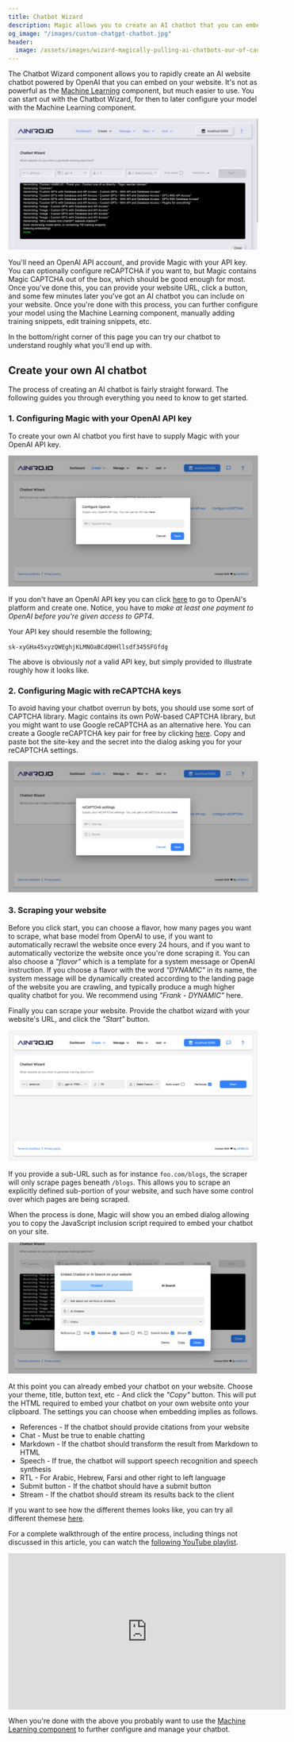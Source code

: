 ```yaml
---
title: Chatbot Wizard
description: Magic allows you to create an AI chatbot that you can embed on your website. Point Magic to your website, automatically scrape your site, and you're done.
og_image: "/images/custom-chatgpt-chatbot.jpg"
header:
  image: /assets/images/wizard-magically-pulling-ai-chatbots-our-of-cauldron.webp
---
```


The Chatbot Wizard component allows you to rapidly create an AI website chatbot powered by OpenAI that you can embed on your website. It's not as powerful as the [Machine Learning](/dashboard/machine-learning/) component, but much easier to use. You can start out with the Chatbot Wizard, for then to later configure your model with the Machine Learning component.

![Screenshot of scraping your website for custom AI chatbot RAG data](/images/custom-chatgpt-chatbot.jpg)

You'll need an OpenAI API account, and provide Magic with your API key. You can optionally configure reCAPTCHA if you want to, but Magic contains Magic CAPTCHA out of the box, which should be good enough for most. Once you've done this, you can provide your website URL, click a button, and some few minutes later you've got an AI chatbot you can include on your website. Once you're done with this process, you can further configure your model using the Machine Learning component, manually adding training snippets, edit training snippets, etc.

In the bottom/right corner of this page you can try our chatbot to understand roughly what you'll end up with.

## Create your own AI chatbot

The process of creating an AI chatbot is fairly straight forward. The following guides you through everything you need to know to get started.

### 1. Configuring Magic with your OpenAI API key

To create your own AI chatbot you first have to supply Magic with your OpenAI API key.

![Screenshot of configuring Magic with your OpenAI API key](/assets/images/chatbot-wizard-configure-openai.jpeg)

If you don't have an OpenAI API key you can click [here](https://platform.openai.com/api-keys) to go to OpenAI's platform and create one. Notice, you have to _make at least one payment to OpenAI before you're given access to GPT4_.

Your API key should resemble the following;

```
sk-xyGHa45xyzQWEghjKLMNOaBCdQHHllsdf345SFGfdg
```

The above is obviously _not_ a valid API key, but simply provided to illustrate roughly how it looks like.

### 2. Configuring Magic with reCAPTCHA keys

To avoid having your chatbot overrun by bots, you should use some sort of CAPTCHA library. Magic contains its own PoW-based CAPTCHA library, but you might want to use Google reCAPTCHA as an alternative here. You can create a Google reCAPTCHA key pair for free by clicking [here](https://www.google.com/recaptcha). Copy and paste bot the site-key and the secret into the dialog asking you for your reCAPTCHA settings.

![Screenshot of providing Magic with your reCAPTCHA keys](/assets/images/chatbot-wizard-configure-recaptcha.jpeg)

### 3. Scraping your website

Before you click start, you can choose a flavor, how many pages you want to scrape, what base model from OpenAI to use, if you want to automatically recrawl the website once every 24 hours, and if you want to automatically vectorize the website once you're done scraping it. You can also choose a _"flavor"_ which is a template for a system message or OpenAI instruction. If you choose a flavor with the word _"DYNAMIC"_ in its name, the system message will be dynamically created according to the landing page of the website you are crawling, and typically produce a mugh higher quality chatbot for you. We recommend using _"Frank - DYNAMIC"_ here.

Finally you can scrape your website. Provide the chatbot wizard with your website's URL, and click the _"Start"_ button.

![Screenshot of scraping your website to create an AI chatbot using the Chatbot Wizard](/assets/images/chatbot-wizard-scrape-website.jpeg)

If you provide a sub-URL such as for instance `foo.com/blogs`, the scraper will only scrape pages beneath `/blogs`. This allows you to scrape an explicitly defined sub-portion of your website, and such have some control over which pages are being scraped.

When the process is done, Magic will show you an embed dialog allowing you to copy the JavaScript inclusion script required to embed your chatbot on your site.

![Screenshot of the Chatbot Wizard being finished with scraping a website](/assets/images/chatbot-wizard-after-scraping.jpeg)

At this point you can already embed your chatbot on your website. Choose your theme, title, button text, etc - And click the _"Copy"_ button. This will put the HTML required to embed your chatbot on your own website onto your clipboard. The settings you can choose when embedding implies as follows.

* References - If the chatbot should provide citations from your website
* Chat - Must be true to enable chatting
* Markdown - If the chatbot should transform the result from Markdown to HTML
* Speech - If true, the chatbot will support speech recognition and speech synthesis
* RTL - For Arabic, Hebrew, Farsi and other right to left language
* Submit button - If the chatbot should have a submit button
* Stream - If the chatbot should stream its results back to the client

If you want to see how the different themes looks like, you can try all different themese [here](https://ainiro.io/blog/try-our-chatbot-themes).

For a complete walkthrough of the entire process, including things not discussed in this article, you can watch the [following YouTube playlist](https://www.youtube.com/watch?v=VdF8F6tvgqQ&list=PL_iESc2yi8IUCwO1TDft2oAfrUvJHuzU9).

<iframe style="margin-left: auto; margin-right: auto; width: 560px; max-with: 100%; display: block;" width="560" height="315" src="https://www.youtube.com/embed/videoseries?list=PL_iESc2yi8IUCwO1TDft2oAfrUvJHuzU9" frameborder="0" allow="autoplay; encrypted-media" allowfullscreen></iframe>

When you're done with the above you probably want to use the [Machine Learning component](/dashboard/machine-learning/) to further configure and manage your chatbot.
